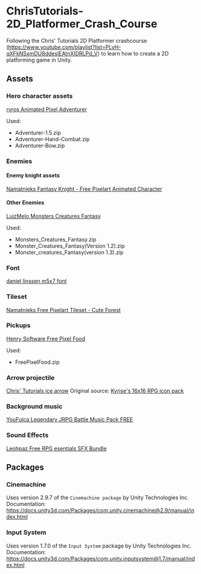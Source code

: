 # ChrisTutorials-2D_Platformer_Crash_Course
Following the Chris' Tutorials 2D Platformer crashcourse (https://www.youtube.com/playlist?list=PLyH-qXFkNSxmDU8ddeslEAtnXIDRLPd_V) to learn how to create a 2D platforming game in Unity.

## Assets
### Hero character assets
[rvros Animated Pixel Adventurer](https://rvros.itch.io/animated-pixel-hero)

Used:
- Adventurer-1.5.zip
- Adventurer-Hand-Combat.zip
- Adventurer-Bow.zip

### Enemies
#### Enemy knight assets
[Namatnieks Fantasy Knight - Free Pixelart Animated Character](https://aamatniekss.itch.io/fantasy-knight-free-pixelart-animated-character)

#### Other Enemies
[LuizMelo Monsters Creatures Fantasy](https://luizmelo.itch.io/monsters-creatures-fantasy)

Used:
- Monsters_Creatures_Fantasy.zip
- Monster_Creatures_Fantasy(Version 1.2).zip
- Monster_creatures_Fantasy(version 1.3).zip

### Font
[daniel linssen m5x7 font](https://managore.itch.io/m5x7)

### Tileset
[Namatnieks Free Pixelart Tileset - Cute Forest](https://aamatniekss.itch.io/free-pixelart-tileset-cute-forest)

### Pickups
[Henry Software Free Pixel Food](https://henrysoftware.itch.io/pixel-food)

Used:
- FreePixelFood.zip

### Arrow projectile
[Chris' Tutorials ice arrow](https://freeimage.host/i/straight-arrow-modified.bTMg6J)
Original source: [Kyrise's 16x16 RPG icon pack](https://kyrise.itch.io/kyrises-free-16x16-rpg-icon-pack)

### Background music
[YouFulca Legendary JRPG Battle Music Pack FREE](https://youfulca.itch.io/legendary-jrpg-battle-music-pack)

### Sound Effects
[Leohpaz Free RPG esentials SFX Bundle](https://leohpaz.itch.io/rpg-essentials-sfx-free)

## Packages
### Cinemachine
Uses version 2.9.7 of the `Cinemachine package` by Unity Technologies Inc.
Documentation: https://docs.unity3d.com/Packages/com.unity.cinemachine@2.9/manual/index.html

### Input System
Uses version 1.7.0 of the `Input System` package by Unity Technologies Inc.
Documentation: https://docs.unity3d.com/Packages/com.unity.inputsystem@1.7/manual/index.html